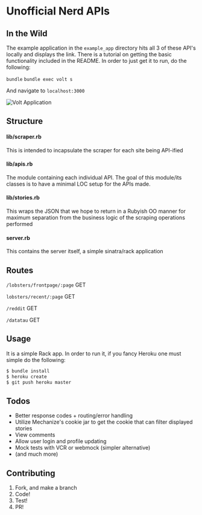 # Unofficial Nerd APIs

## In the Wild
The example application in the `example_app` directory hits all 3 of these API's locally and displays the link.
There is a tutorial on getting the basic functionality included in the README.
In order to just get it to run, do the following:

`bundle`
`bundle exec volt s`

And navigate to `localhost:3000`

![Volt Application](http://i.imgur.com/FwrPwKi.png)

## Structure
#### lib/scraper.rb
This is intended to incapsulate the scraper for each site being API-ified

#### lib/apis.rb
The module containing each individual API. The goal of this module/its classes is to have a minimal LOC setup for the APIs made.

#### lib/stories.rb
This wraps the JSON that we hope to return in a Rubyish OO manner for maximum separation from the business logic of the
scraping operations performed

#### server.rb
This contains the server itself, a simple sinatra/rack application

## Routes
`/lobsters/frontpage/:page` GET

`lobsters/recent/:page` GET

`/reddit` GET

`/datatau` GET

## Usage
It is a simple Rack app. In order to run it, if you fancy Heroku one must simple do the following:

```BASH
$ bundle install
$ heroku create
$ git push heroku master
```



## Todos
- Better response codes + routing/error handling
- Utilize Mechanize's cookie jar to get the cookie that can filter displayed stories
- View comments
- Allow user login and profile updating
- Mock tests with VCR or webmock (simpler alternative)
- (and much more)

## Contributing
1. Fork, and make a branch
2. Code!
3. Test!
4. PR!

